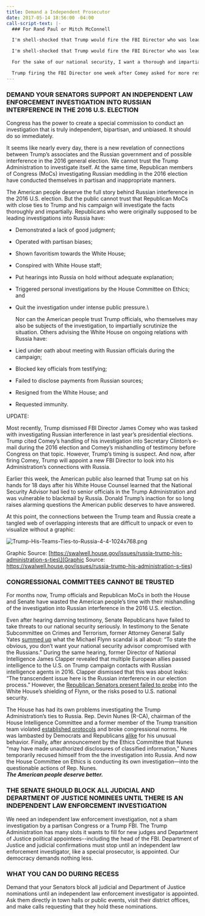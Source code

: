 ```yaml
---
title: Demand a Independent Prosecutor
date: 2017-05-14 18:56:00 -04:00
call-script-text: |-
  ### For Rand Paul or Mitch McConnell

  I'm shell-shocked that Trump would fire the FBI Director who was leading an investigation into Trump's ties to Russia. Regardless of who you voted for or what you think of James Comey, his firing is an attack on American values and our democracy. **Will you choose patriotism over party, and promise to block all judicial and Department of Justice nominees until an independent law enforcement investigator is appointed?**

  I'm shell-shocked that Trump would fire the FBI Director who was leading an investigation into Trump's ties to Russia. Regardless of who you voted for or what you think of James Comey, his firing is an attack on American values and our democracy. **Will you choose patriotism over party, and promise to block all judicial and Department of Justice nominees until an independent law enforcement investigator is appointed?**

  For the sake of our national security, I want a thorough and impartial investigation into Russian interference in our elections. We cannot let a foreign power get away with manipulating our democratic process. Our enemies are emboldened when America’s response to foreign interference is incompetent and ineffective. Right now, we are all less safe. I know you, too, want a secure America. **Will you stand up for our security and commit to block judicial and Department of Justice nominees until an independent law enforcement investigator is appointed?**

  Trump firing the FBI Director one week after Comey asked for more resources to investigate Russian interference reeks of obstruction of justice. We need to get to the truth of Russia’s involvement in the 2016 election, and what involvement Trump or his associates had in Russia’s interference. **Will you commit to block any judicial and Department of Justice nominees until an independent law enforcement investigator is appointed?**
---
```


### DEMAND YOUR SENATORS SUPPORT AN INDEPENDENT LAW ENFORCEMENT INVESTIGATION INTO RUSSIAN INTERFERENCE IN THE 2016 U.S. ELECTION

Congress has the power to create a special commission to conduct an investigation that is truly independent, bipartisan, and unbiased. It should do so immediately.

It seems like nearly every day, there is a new revelation of connections between Trump’s associates and the Russian government and of possible interference in the 2016 general election. We cannot trust the Trump Administration to investigate itself. At the same time, Republican members of Congress (MoCs) investigating Russian meddling in the 2016 election have conducted themselves in partisan and inappropriate manners.

The American people deserve the full story behind Russian interference in the 2016 U.S. election. But the public cannot trust that Republican MoCs with close ties to Trump and his campaign will investigate the facts thoroughly and impartially. Republicans who were originally supposed to be leading investigations into Russia have:

* Demonstrated a lack of good judgment;

* Operated with partisan biases;

* Shown favoritism towards the White House;

* Conspired with White House staff;

* Put hearings into Russia on hold without adequate explanation;

* Triggered personal investigations by the House Committee on Ethics; and

* Quit the investigation under intense public pressure.\\

  Nor can the American people trust Trump officials, who themselves may also be subjects of the investigation, to impartially scrutinize the situation. Others advising the White House on ongoing relations with Russia have:


* Lied under oath about meeting with Russian officials during the campaign;

* Blocked key officials from testifying;

* Failed to disclose payments from Russian sources;

* Resigned from the White House; and

* Requested immunity.

UPDATE:

Most recently, Trump dismissed FBI Director James Comey who was tasked with investigating Russian interference in last year’s presidential elections. Trump cited Comey’s handling of his investigation into Secretary Clinton’s e-mail during the 2016 election and Comey’s mishandling of testimony before Congress on that topic. However, Trump’s timing is suspect. And now, after firing Comey, Trump will appoint a new FBI Director to look into his Administration’s connections with Russia.

Earlier this week, the American public also learned that Trump sat on his hands for 18 days after his White House Counsel learned that the National Security Advisor had lied to senior officials in the Trump Administration and was vulnerable to blackmail by Russia. Donald Trump’s inaction for so long raises alarming questions the American public deserves to have answered.

At this point, the connections between the Trump team and Russia create a tangled web of overlapping interests that are difficult to unpack or even to visualize without a graphic:

![Trump-His-Teams-Ties-to-Russia-4-4-1024x768.png](/uploads/Trump-His-Teams-Ties-to-Russia-4-4-1024x768.png)

Graphic Source: \[https://swalwell.house.gov/issues/russia-trump-his-administration-s-ties\](Graphic Source: https://swalwell.house.gov/issues/russia-trump-his-administration-s-ties)

### **CONGRESSIONAL COMMITTEES CANNOT BE TRUSTED**

For months now, Trump officials and Republican MoCs in both the House and Senate have wasted the American people’s time with their mishandling of the investigation into Russian interference in the 2016 U.S. election.

Even after hearing damning testimony, Senate Republicans have failed to take threats to our national security seriously. In testimony to the Senate Subcommittee on Crimes and Terrorism, former Attorney General Sally Yates [summed up](https://www.nytimes.com/2017/05/08/us/politics/michael-flynn-sally-yates-hearing.html?hp&action=click&pgtype=Homepage&clickSource=story-heading&module=a-lede-package-region&region=top-news&WT.nav=top-news&_r=0) what the Michael Flynn scandal is all about: “To state the obvious, you don’t want your national security advisor compromised with the Russians.” During the same hearing, former Director of National Intelligence James Clapper revealed that multiple European allies passed intelligence to the U.S. on Trump campaign contacts with Russian intelligence agents in 2016. Clapper dismissed that this was about leaks: “The transcendent issue here is the Russian interference in our election process.” However, the [Republican Senators present failed to probe](https://www.washingtonpost.com/news/the-fix/wp/2017/05/08/5-things-we-learned-from-sally-yatess-testimony-on-what-the-white-house-knew-about-michael-flynn/?hpid=hp_hp-top-table-main_fix-yatestestimony-0556pm%3Ahomepage%2Fstory&utm_term=.161824094d00) into the White House’s shielding of Flynn, or the risks posed to U.S. national security.

The House has had its own problems investigating the Trump Administration’s ties to Russia. Rep. Devin Nunes (R-CA), chairman of the House Intelligence Committee and a former member of the Trump transition team violated [established protocols](http://www.vox.com/policy-and-politics/2017/3/29/15096442/house-intelligence-committee-devin-nunes-trump-wiretapping-obama) and broke congressional norms. He was lambasted by Democrats and Republicans [alike](http://thehill.com/homenews/house/326184-first-gop-lawmaker-calls-for-nunes-to-recuse-himself) for his unusual behavior. Finally, after announcement by the Ethics Committee that Nunes “may have made unauthorized disclosures of classified information,” Nunes temporarily recused himself from the the investigation into Russia. And now the House Committee on Ethics is conducting its own investigation—into the questionable actions of Rep. Nunes.***\
The American people deserve better.***

### **THE SENATE SHOULD BLOCK ALL JUDICIAL AND DEPARTMENT OF JUSTICE NOMINEES UNTIL THERE IS AN INDEPENDENT LAW ENFORCEMENT INVESTIGATION**

We need an independent law enforcement investigation, not a sham investigation by a partisan Congress or a Trump FBI. The Trump Administration has many slots it wants to fill for new judges and Department of Justice political appointees--including the head of the FBI. Department of Justice and judicial confirmations must stop until an independent law enforcement investigator, like a special prosecutor, is appointed. Our democracy demands nothing less.

### **WHAT YOU CAN DO DURING RECESS**

Demand that your Senators block all judicial and Department of Justice nominations until an independent law enforcement investigator is appointed. Ask them directly in town halls or public events, visit their district offices, and make calls requesting that they hold these nominations.